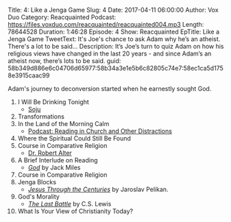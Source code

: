 Title: 4: Like a Jenga Game
Slug: 4
Date: 2017-04-11 06:00:00
Author: Vox Duo
Category: Reacquainted
Podcast: https://files.voxduo.com/reacquainted/reacquainted004.mp3
Length: 78644528
Duration: 1:46:28
Episode: 4
Show: Reacquainted
EpTitle: Like a Jenga Game
TweetText: It's Joe's chance to ask Adam why he’s an atheist. There's a lot to be said...
Description: It’s Joe’s turn to quiz Adam on how his religious views have changed in the last 20 years - and since Adam’s an atheist now, there’s lots to be said.
guid: 58b349d886e6c04706d65977:58b34a3e1e5b6c82805c74e7:58ec1ca5d1758e3915caac99

Adam's journey to deconversion started when he earnestly sought God.

1. I Will Be Drinking Tonight
    - [Soju](https://en.wikipedia.org/wiki/Soju) 
2. Transformations
3. In the Land of the Morning Calm
    - [Podcast: Reading in Church and Other Distractions](http://rwallace.net/podcast/)
4. Where the Spiritual Could Still Be Found
5. Course in Comparative Religion
    - [Dr. Robert Alter](https://en.wikipedia.org/wiki/Robert_Alter)
6. A Brief Interlude on Reading
    - *[God](https://www.amazon.com/God-Biography-Jack-Miles-ebook/dp/B004G8P7IC/)* by Jack Miles 
7. Course in Comparative Religion
8. Jenga Blocks
    - *[Jesus Through the Centuries](https://www.amazon.com/Jesus-Through-Centuries-History-Culture/dp/0300079877)* by Jaroslav Pelikan.
9. God's Morality
    - *[The Last Battle](https://www.amazon.com/Last-Battle-Chronicles-Narnia-ebook/dp/B001I45UE8/)* by C.S. Lewis
10. What Is Your View of Christianity Today?

